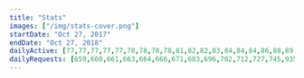 ```yaml
---
title: "Stats"
images: ["/img/stats-cover.png"]
startDate: "Oct 27, 2017"
endDate: "Oct 27, 2018"
dailyActive: [77,77,77,77,77,78,78,78,78,81,82,82,83,84,84,84,86,88,89,92,94,97,97,97,98,99,102,102,102,105,106,106,107,109,115,116,116,119,121,123,123,125,128,131,133,133,133,137,137,141,141,141,141,142,143,146,149,151,153,156,157,157,158,164,166,167,167,168,168,171,171,173,174,174,175,180,183,187,189,189,191,192,197,199,201,202,208,210,212,216,217,219,221,222,225,227,227,229,232,233]
dailyRequests: [659,660,661,663,664,666,671,683,696,702,712,727,745,935,999,1087,1123,1149,1182,1207,1241,1267,1295,1328,1360,1377,1397,1409,1426,1443,1452,1462,1482,1495,1503,1517,1525,1535,1546,1555,1572,1584,1597,1611,1620,1624,1630,1638,1659,1676,1684,1756,1772,1780,1794,1810,1838,1851,1878,1896,1914,1920,1938,1950,1962,1969,1978,1993,2000,2016,2025,2038,2046,2064,2076,2087,2099,2121,2130,2136,2147,2159,2171,2269,2307,2338,2362,2383,2391,2401,2412,2434,2445,2456,2470,2495,2508,2515,2529,2545]
---
```

